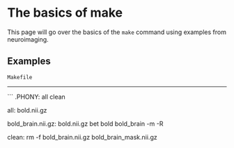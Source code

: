 # The basics of make

This page will go over the basics of the `make` command using examples from
neuroimaging.

## Examples

`Makefile`
<hr>
```
.PHONY: all clean

all: bold.nii.gz

bold_brain.nii.gz: bold.nii.gz
    bet bold bold_brain -m -R

clean:
    rm -f bold_brain.nii.gz bold_brain_mask.nii.gz
```
